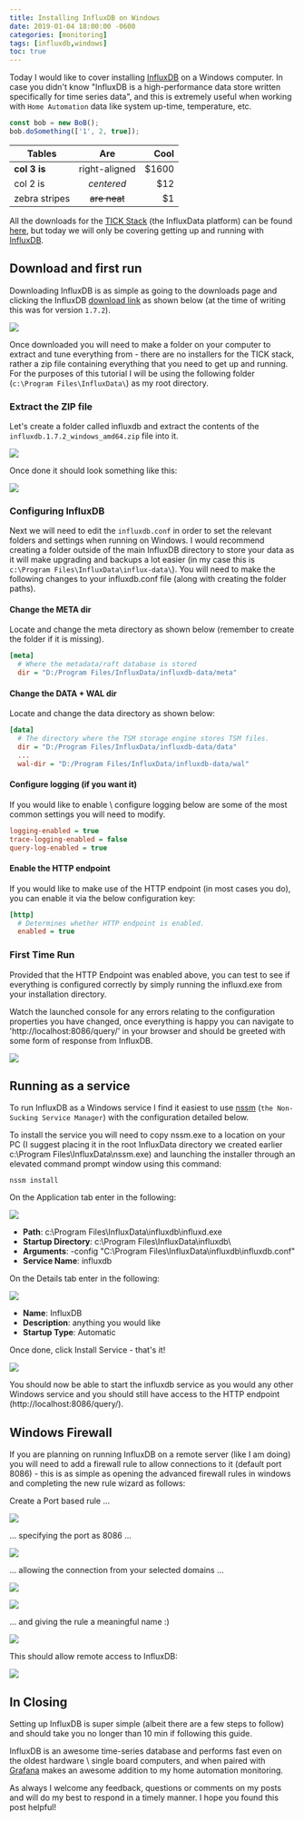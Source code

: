 ```yaml
---
title: Installing InfluxDB on Windows
date: 2019-01-04 18:00:00 -0600
categories: [monitoring]
tags: [influxdb,windows]
toc: true
---
```


Today I would like to cover installing [InfluxDB](https://www.influxdata.com/products/influxdb-overview/) on a Windows computer. In case you didn't know "InfluxDB is a high-performance data store written specifically for time series data", and this is extremely useful when working with `Home Automation` data like system up-time, temperature, etc.

```js
const bob = new BoB();
bob.doSomething(['1', 2, true]);
```

| Tables        |      Are      |  Cool |
| ------------- | :-----------: | ----: |
| **col 3 is**  | right-aligned | $1600 |
| col 2 is      |  *centered*   |   $12 |
| zebra stripes | ~~are neat~~  |    $1 |

All the downloads for the [TICK Stack](https://www.influxdata.com/time-series-platform/) (the InfluxData platform) can be found [here](https://portal.influxdata.com/downloads/), but today we will only be covering getting up and running with [InfluxDB](https://www.influxdata.com/products/influxdb-overview/).

## Download and first run
Downloading InfluxDB is as simple as going to the downloads page and clicking the InfluxDB [download link](https://portal.influxdata.com/downloads/) as shown below (at the time of writing this was for version `1.7.2`).

![](/assets/img/2019/2019-01-04/001.png)

Once downloaded you will need to make a folder on your computer to extract and tune everything from - there are no installers for the TICK stack, rather a zip file containing everything that you need to get up and running. For the purposes of this tutorial I will be using the following folder (`c:\Program Files\InfluxData\`) as my root directory.

### Extract the ZIP file
Let's create a folder called influxdb and extract the contents of the `influxdb.1.7.2_windows_amd64.zip` file into it.

![](/assets/img/2019/2019-01-04/002.png)

Once done it should look something like this:

![](/assets/img/2019/2019-01-04/003.png)

### Configuring InfluxDB
Next we will need to edit the `influxdb.conf` in order to set the relevant folders and settings when running on Windows. I would recommend creating a folder outside of the main InfluxDB directory to store your data as it will make upgrading and backups a lot easier (in my case this is `c:\Program Files\InfluxData\influx-data\`). You will need to make the following changes to your influxdb.conf file (along with creating the folder paths).

#### Change the META dir
Locate and change the meta directory as shown below (remember to create the folder if it is missing).

```ini
[meta]
  # Where the metadata/raft database is stored
  dir = "D:/Program Files/InfluxData/influxdb-data/meta"
```

#### Change the DATA + WAL dir
Locate and change the data directory as shown below:

```ini
[data]
  # The directory where the TSM storage engine stores TSM files.
  dir = "D:/Program Files/InfluxData/influxdb-data/data"
  ...
  wal-dir = "D:/Program Files/InfluxData/influxdb-data/wal"
```

#### Configure logging (if you want it)
If you would like to enable \ configure logging below are some of the most common settings you will need to modify.

```ini
logging-enabled = true
trace-logging-enabled = false
query-log-enabled = true
```

#### Enable the HTTP endpoint
If you would like to make use of the HTTP endpoint (in most cases you do), you can enable it via the below configuration key:

```ini
[http]
  # Determines whether HTTP endpoint is enabled.
  enabled = true
```

### First Time Run
Provided that the HTTP Endpoint was enabled above, you can test to see if everything is configured correctly by simply running the influxd.exe from your installation directory.

Watch the launched console for any errors relating to the configuration properties you have changed, once everything is happy you can navigate to 'http://localhost:8086/query/' in your browser and should be greeted with some form of response from InfluxDB.

![](/assets/img/2019/2019-01-04/004.png)

## Running as a service
To run InfluxDB as a Windows service I find it easiest to use [nssm](https://nssm.cc/download) (`the Non-Sucking Service Manager`) with the configuration detailed below.

To install the service you will need to copy nssm.exe to a location on your PC (I suggest placing it in the root InfluxData directory we created earlier c:\Program Files\InfluxData\nssm.exe) and launching the installer through an elevated command prompt window using this command:

```shell
nssm install
```

On the Application tab enter in the following:

![](/assets/img/2019/2019-01-04/005.png)

- **Path**: c:\Program Files\InfluxData\influxdb\influxd.exe
- **Startup Directory**: c:\Program Files\InfluxData\influxdb\
- **Arguments**: -config "C:\Program Files\InfluxData\influxdb\influxdb.conf"
- **Service Name**: influxdb

On the Details tab enter in the following:

![](/assets/img/2019/2019-01-04/006.png)

- **Name**: InfluxDB
- **Description**: anything you would like
- **Startup Type**: Automatic

Once done, click Install Service - that's it!

![](/assets/img/2019/2019-01-04/007.png)

You should now be able to start the influxdb service as you would any other Windows service and you should still have access to the HTTP endpoint (http://localhost:8086/query/).

## Windows Firewall
If you are planning on running InfluxDB on a remote server (like I am doing) you will need to add a firewall rule to allow connections to it (default port 8086) - this is as simple as opening the advanced firewall rules in windows and completing the new rule wizard as follows:

Create a Port based rule ...

![](/assets/img/2019/2019-01-04/008.png)

... specifying the port as 8086 ...

![](/assets/img/2019/2019-01-04/009.png)

... allowing the connection from your selected domains ...

![](/assets/img/2019/2019-01-04/010.png)

![](/assets/img/2019/2019-01-04/011.png)

... and giving the rule a meaningful name :)

![](/assets/img/2019/2019-01-04/012.png)

This should allow remote access to InfluxDB:

![](/assets/img/2019/2019-01-04/013.png)

## In Closing
Setting up InfluxDB is super simple (albeit there are a few steps to follow) and should take you no longer than 10 min if following this guide.

InfluxDB is an awesome time-series database and performs fast even on the oldest hardware \ single board computers, and when paired with [Grafana](https://grafana.com/) makes an awesome addition to my home automation monitoring.

As always I welcome any feedback, questions or comments on my posts and will do my best to respond in a timely manner. I hope you found this post helpful!
